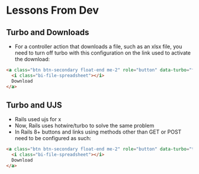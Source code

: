 # Lessons From Dev

## Turbo and Downloads

* For a controller action that downloads a file, such as an xlsx file, you need to turn off turbo with this configuration on the link used to activate the download:

```html
<a class="btn btn-secondary float-end me-2" role="button" data-turbo="false" data-turbo-method="get" href="/admin/links/export_xlsx">
  <i class="bi-file-spreadsheet"></i>
  Download
</a>
```

## Turbo and UJS

* Rails used ujs for x
* Now, Rails uses hotwire/turbo to solve the same problem
* In Rails 8+ buttons and links using methods other than GET or POST need to be configured as such:

```html
<a class="btn btn-secondary float-end me-2" role="button" data-turbo="true" data-turbo-method="get" href="/admin/links/export_xlsx">
  <i class="bi-file-spreadsheet"></i>
  Download
</a>
```

